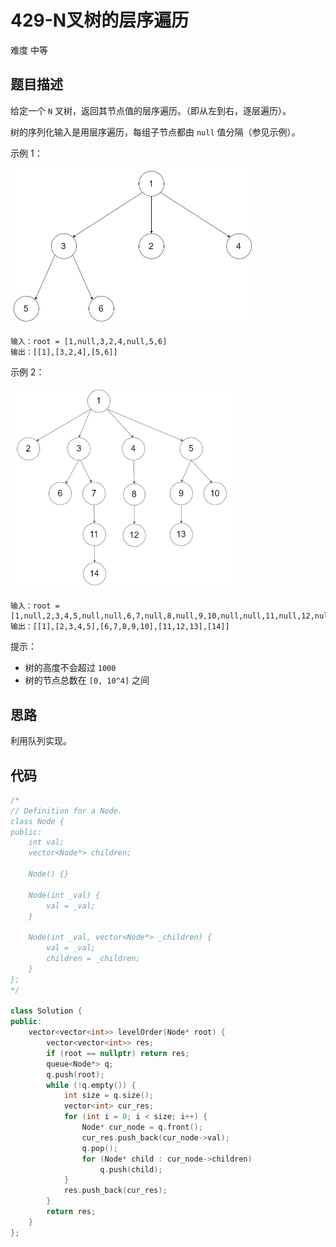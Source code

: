 # 429-N叉树的层序遍历

难度 中等



## 题目描述

给定一个 `N` 叉树，返回其节点值的层序遍历。（即从左到右，逐层遍历）。

树的序列化输入是用层序遍历，每组子节点都由 `null` 值分隔（参见示例）。

示例 1：

<img src="images/narytreeexample.png" style="zoom:50%;" />

```
输入：root = [1,null,3,2,4,null,5,6]
输出：[[1],[3,2,4],[5,6]]
```
示例 2：

<img src="images/sample_4_964.png" style="zoom:60%;" />


```
输入：root = [1,null,2,3,4,5,null,null,6,7,null,8,null,9,10,null,null,11,null,12,null,13,null,null,14]
输出：[[1],[2,3,4,5],[6,7,8,9,10],[11,12,13],[14]]
```

提示：

- 树的高度不会超过 `1000`
- 树的节点总数在 `[0, 10^4]` 之间



## 思路

利用队列实现。



## 代码

```c++
/*
// Definition for a Node.
class Node {
public:
    int val;
    vector<Node*> children;

    Node() {}

    Node(int _val) {
        val = _val;
    }

    Node(int _val, vector<Node*> _children) {
        val = _val;
        children = _children;
    }
};
*/

class Solution {
public:
    vector<vector<int>> levelOrder(Node* root) {
        vector<vector<int>> res;
        if (root == nullptr) return res;
        queue<Node*> q;
        q.push(root);
        while (!q.empty()) {
            int size = q.size();
            vector<int> cur_res;
            for (int i = 0; i < size; i++) {
                Node* cur_node = q.front();
                cur_res.push_back(cur_node->val);
                q.pop();
                for (Node* child : cur_node->children)
                    q.push(child);
            }
            res.push_back(cur_res);
        }
        return res;
    }
};
```

